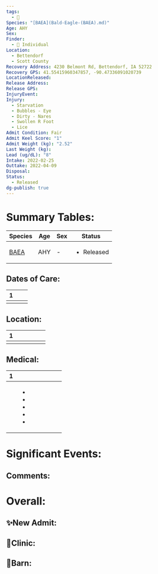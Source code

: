 ```yaml
---
tags:
  - 🦅
Species: "[BAEA](Bald-Eagle-(BAEA).md)"
Age: AHY
Sex: 
Finder:
  - 🧑 Individual
Location:
  - Bettendorf
  - Scott County
Recovery Address: 4230 Belmont Rd, Bettendorf, IA 52722
Recovery GPS: 41.55415960347857, -90.47336091020739
LocationReleased: 
Release Address: 
Release GPS: 
InjuryEvent: 
Injury:
  - Starvation
  - Bubbles - Eye
  - Dirty - Nares
  - Swollen R Foot
  - Lice
Admit Condition: Fair
Admit Keel Score: "1"
Admit Weight (kg): "2.52"
Last Weight (kg): 
Lead (ug/dL): "8"
Intake: 2022-02-25
Outtake: 2022-04-09
Disposal: 
Status:
  - Released
dg-publish: true
---
```


# Summary Tables:

| Species                                           | Age | Sex | Status                     |
| ------------------------------------------------- | --- | --- | -------------------------- |
| [BAEA](./Species/Bald-Eagle-(BAEA).md) | AHY | \-  | <ul><li>Released</li></ul> |


## Dates of Care:

<div><table class="dataview table-view-table"><thead class="table-view-thead"><tr class="table-view-tr-header"><th class="table-view-th"><span></span><span class="dataview small-text">1</span></th><th class="table-view-th"><span></span></th><th class="table-view-th"><span></span></th></tr></thead><tbody class="table-view-tbody"><tr><td><span></span></td><td><span></span></td><td><span></span></td></tr></tbody></table></div>

## Location:
<div><table class="dataview table-view-table"><thead class="table-view-thead"><tr class="table-view-tr-header"><th class="table-view-th"><span></span><span class="dataview small-text">1</span></th><th class="table-view-th"><span></span></th><th class="table-view-th"><span></span></th><th class="table-view-th"><span></span></th><th class="table-view-th"><span></span></th><th class="table-view-th"><span></span></th></tr></thead><tbody class="table-view-tbody"><tr><td><span></span></td><td><span></span></td><td><span></span></td><td><span></span></td><td><span></span></td><td><span></span></td></tr></tbody></table></div>

## Medical:

<div><table class="dataview table-view-table"><thead class="table-view-thead"><tr class="table-view-tr-header"><th class="table-view-th"><span></span><span class="dataview small-text">1</span></th><th class="table-view-th"><span></span></th><th class="table-view-th"><span></span></th><th class="table-view-th"><span></span></th><th class="table-view-th"><span></span></th><th class="table-view-th"><span></span></th><th class="table-view-th"><span></span></th></tr></thead><tbody class="table-view-tbody"><tr><td><span></span></td><td><ul class="dataview dataview-ul dataview-result-list-ul"><li class="dataview-result-list-li"><span></span></li><li class="dataview-result-list-li"><span></span></li><li class="dataview-result-list-li"><span></span></li><li class="dataview-result-list-li"><span></span></li><li class="dataview-result-list-li"><span></span></li></ul></td><td><span></span></td><td><span></span></td><td><span></span></td><td><span></span></td><td><span></span></td></tr></tbody></table></div>

# Significant Events:


## Comments:


# Overall:

## ✨New Admit:



## 🏥Clinic:



## 🏡Barn:


